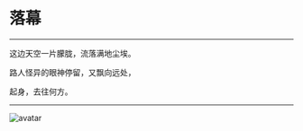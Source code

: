 # 落幕 #
---

这边天空一片朦胧，流落满地尘埃。

路人怪异的眼神停留，又飘向远处，

起身，去往何方。

---
![avatar](https://upload-images.jianshu.io/upload_images/18711454-7daae3832bc9237b.jpeg?imageMogr2/auto-orient/strip%7CimageView2/2/w/1080/q/50)
